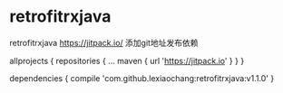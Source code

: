 # retrofitrxjava
retrofitrxjava
https://jitpack.io/ 添加git地址发布依赖

allprojects {
		repositories {
			...
			maven { url 'https://jitpack.io' }
		}
	}

dependencies {
	        compile 'com.github.lexiaochang:retrofitrxjava:v1.1.0'
	}
